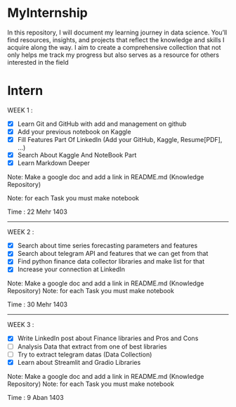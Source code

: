 # MyInternship
In this repository, I will document my learning journey in data science. You’ll find resources, insights, and projects that reflect the knowledge and skills I acquire along the way. I aim to create a comprehensive collection that not only helps me track my progress but also serves as a resource for others interested in the field

# Intern

WEEK 1 :

- [x] Learn Git and GitHub with add and management on github
- [x] Add your previous notebook on Kaggle
- [x] Fill Features Part Of LinkedIn (Add your GitHub, Kaggle, Resume[PDF], ...)
- [x] Search About Kaggle And NoteBook Part
- [x] Learn Markdown Deeper

Note: Make a google doc and add a link in README.md (Knowledge Repository)

Note: for each Task you must make notebook

Time : 22 Mehr 1403

--- 

WEEK 2 :

- [x] Search about time series forecasting parameters and features
- [x] Search about telegram API and features that we can get from that
- [x] Find python finance data collector libraries and make list for that
- [x] Increase your connection at LinkedIn

Note: Make a google doc and add a link in README.md (Knowledge Repository)
Note: for each Task you must make notebook

Time : 30 Mehr 1403

---

WEEK 3 :

- [x] Write LinkedIn post about Finance libraries and Pros and Cons
- [ ] Analysis Data that extract from one of best libraries
- [ ] Try to extract telegram datas (Data Collection)
- [x] Learn about Streamlit and Gradio Libraries

Note: Make a google doc and add a link in README.md (Knowledge Repository)
Note: for each Task you must make notebook

Time : 9 Aban 1403
